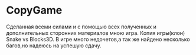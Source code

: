 # CopyGame
Сделанная всеми силами и с помощью всех полученных и дополнительных сторонних материалов мною игра. Копия игры(клон) Snake vs Blocks3D. В игре много недочетов,а так же найдено несколько багов,но надеюсь на успешую сдачу.
